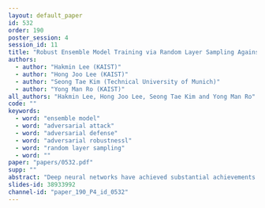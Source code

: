 ```yaml
---
layout: default_paper
id: 532
order: 190
poster_session: 4
session_id: 11
title: "Robust Ensemble Model Training via Random Layer Sampling Against Adversarial Attack"
authors:
  - author: "Hakmin Lee (KAIST)"
  - author: "Hong Joo Lee (KAIST)"
  - author: "Seong Tae Kim (Technical University of Munich)"
  - author: "Yong Man Ro (KAIST)"
all_authors: "Hakmin Lee, Hong Joo Lee, Seong Tae Kim and Yong Man Ro"
code: ""
keywords:
  - word: "ensemble model"
  - word: "adversarial attack"
  - word: "adversarial defense"
  - word: "adversarial robustnessl"
  - word: "random layer sampling"
  - word: ""
paper: "papers/0532.pdf"
supp: ""
abstract: "Deep neural networks have achieved substantial achievements in several computer vision areas, but have vulnerabilities that are often fooled by adversarial examples that are not recognized by humans. This is an important issue for security or medical applications. In this paper, we propose an ensemble model training framework with random layer sampling to improve the robustness of deep neural networks. In the proposed training framework, we generate various sampled model through the random layer sampling and update the weight of the sampled model. After the ensemble models are trained, it can hide the gradient efficiently and avoid the gradient-based attack by the random layer sampling method. To evaluate our proposed method, comprehensive and comparative experiments have been conducted on three datasets. Experimental results show that the proposed method improves the adversarial robustness. "
slides-id: 38933992
channel-id: "paper_190_P4_id_0532"
---
```

